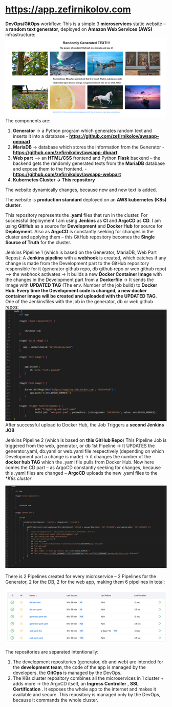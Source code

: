 # https://app.zefirnikolov.com

**DevOps/GitOps** workflow:
This is a simple 3 **microservices** static website – a **random text generator**, deployed on **Amazon Web Services (AWS)** infrastructure:
![app](app.png)
The components are: 
1. **Generator** -> a Python program which generates random text and inserts it into a database - **https://github.com/zefirnikolov/awsapp-genpart**
2. **MariaDB** -> database which stores the information from the Generator - **https://github.com/zefirnikolov/awsapp-dbpart** 
3. **Web part** –> an **HTML/CSS** frontend and Python **Flask** backend – the backend gets the randomly generated texts from the **MariaDB** database and expose them to the frontend. - **https://github.com/zefirnikolov/awsapp-webpart**
4. **Kubernetes Cluster -> This repository**

The website dynamically changes, because new and new text is added.

The website is **production standard** deployed on an **AWS kubernetes (K8s) cluster**. 

This repository represents the **.yaml** files that run in the cluster. For successful deployment I am using **Jenkins** as **CI** and **ArgoCD** as **CD**. I am using **GitHub** as a source for **Development** and **Docker Hub** for source for **Deployment**. Also as **ArgoCD** is constantly seeking for changes in the cluster and applying them – this GitHub repository becomes the **Single Source of Truth** for the cluster.

Jenkins Pipeline 1 (which is based on the Generator, MariaDB, Web Part Repos):
A **Jenkins pipeline** with a **webhook** is created, which catches if any change is made from the Development part to the GitHub repository responsible for it (generator github repo, db github repo or web github repo) –> the webhook activates -> It builds a new **Docker Container Image** with the changes in the Development part from a **Dockerfile** -> It sends the Image with **UPDATED TAG** (The env. Number of the job build) to **Docker Hub. Every time the Development code is changed, a new docker container image will be created and uploaded with the UPDATED TAG**. 
One of the Jenkinsfiles with the job in the generator, db or web github repos:
![jenkinsfileone](jenkinsfileone.png)
After successful upload to Docker Hub, the Job Triggers a **second Jenkins JOB**

Jenkins Pipeline 2 (which is based on **this GitHub Repo**)
This Pipeline Job is triggered from the web, generator, or db 1st Pipeline -> It UPDATES the generator.yaml, db.yaml or web.yaml file respectively  (depending on which Development part a change is made) -> it changes the number of the **docker hub TAG** which the .yaml file pulls from Docker Hub.  Now here comes the CD part – as ArgoCD constantly seeking for changes, because this .yaml files are changed – **ArgoCD** uploads the new .yaml files to the **K8s cluster*

![jenkinsfiletwo](jenkinsfiletwo.png)

There is 2 Pipelines created for every microservice – 2 Pipelines for the Generator, 2 for the DB, 2 for the web app, making them 6 pipelines in total:

![jobs](jobs.png)

The repositories are separated intentionally:

1. The development repositories (generator, db and web) are intended for the **development team**, the code of the app is managed by the developers, the **GitOps** is managed by the DevOps. 
2. The K8s cluster repository combines all the microservices in 1 cluster + adds more   -> the ArgoCD itself, an **Ingress Controller** , **SSL Certification** . It exposes the whole app to the internet and makes it available and secure. This repository is managed only by the DevOps, because it commands the whole cluster. 
